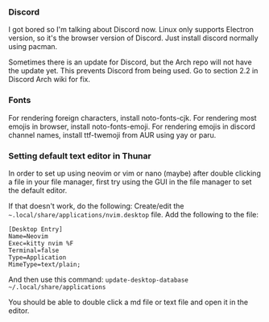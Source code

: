 ### Discord

I got bored so I'm talking about Discord now. Linux only supports Electron version, so it's the browser version of Discord. Just install discord normally using pacman.

Sometimes there is an update for Discord, but the Arch repo will not have the update yet. This prevents Discord from being used. Go to section 2.2 in Discord Arch wiki for fix.


### Fonts

For rendering foreign characters, install noto-fonts-cjk.
For rendering most emojis in browser, install noto-fonts-emoji.
For rendering emojis in discord channel names, install ttf-twemoji from AUR using yay or paru.



### Setting default text editor in Thunar

In order to set up using neovim or vim or nano (maybe) after double clicking a file in your file manager, first try using the GUI in the file manager to set the default editor.

If that doesn't work, do the following:
Create/edit the `~.local/share/applications/nvim.desktop` file.
Add the following to the file:
```
[Desktop Entry]
Name=Neovim
Exec=kitty nvim %F
Terminal=false
Type=Application
MimeType=text/plain;
```
And then use this command: `update-desktop-database ~/.local/share/applications`

You should be able to double click a md file or text file and open it in the editor.

